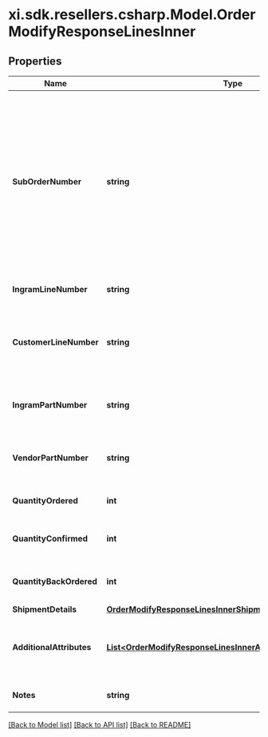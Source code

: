 # xi.sdk.resellers.csharp.Model.OrderModifyResponseLinesInner

## Properties

Name | Type | Description | Notes
------------ | ------------- | ------------- | -------------
**SubOrderNumber** | **string** | The sub order number. The two-digit prefix is the warehouse code of the warehouse nearest the reseller. The middle number is the order number. The two-digit suffix is the sub order number. | [optional] 
**IngramLineNumber** | **string** | The IngramMicro line number. | [optional] 
**CustomerLineNumber** | **string** | The reseller&#39;s line number for reference in their system. | [optional] 
**IngramPartNumber** | **string** | The unique IngramMicro part number for the line item. | [optional] 
**VendorPartNumber** | **string** | The vendor&#39;s part number for the line item. | [optional] 
**QuantityOrdered** | **int** | The quantity ordered of the line item. | [optional] 
**QuantityConfirmed** | **int** | The quantity confirmed of the line item. | [optional] 
**QuantityBackOrdered** | **int** | The quantity backordered of the line item. | [optional] 
**ShipmentDetails** | [**OrderModifyResponseLinesInnerShipmentDetails**](OrderModifyResponseLinesInnerShipmentDetails.md) |  | [optional] 
**AdditionalAttributes** | [**List&lt;OrderModifyResponseLinesInnerAdditionalAttributesInner&gt;**](OrderModifyResponseLinesInnerAdditionalAttributesInner.md) | SAP requested and country-specific line level details. | [optional] 
**Notes** | **string** | Line-level notes for the order. | [optional] 

[[Back to Model list]](../README.md#documentation-for-models) [[Back to API list]](../README.md#documentation-for-api-endpoints) [[Back to README]](../README.md)

